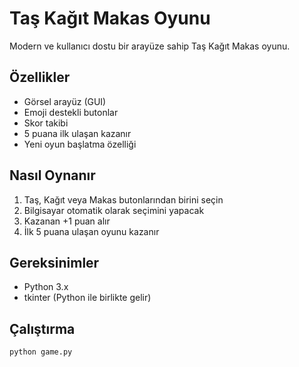 # Taş Kağıt Makas Oyunu

Modern ve kullanıcı dostu bir arayüze sahip Taş Kağıt Makas oyunu.

## Özellikler
- Görsel arayüz (GUI)
- Emoji destekli butonlar
- Skor takibi
- 5 puana ilk ulaşan kazanır
- Yeni oyun başlatma özelliği

## Nasıl Oynanır
1. Taş, Kağıt veya Makas butonlarından birini seçin
2. Bilgisayar otomatik olarak seçimini yapacak
3. Kazanan +1 puan alır
4. İlk 5 puana ulaşan oyunu kazanır

## Gereksinimler
- Python 3.x
- tkinter (Python ile birlikte gelir)

## Çalıştırma
```bash
python game.py
```
